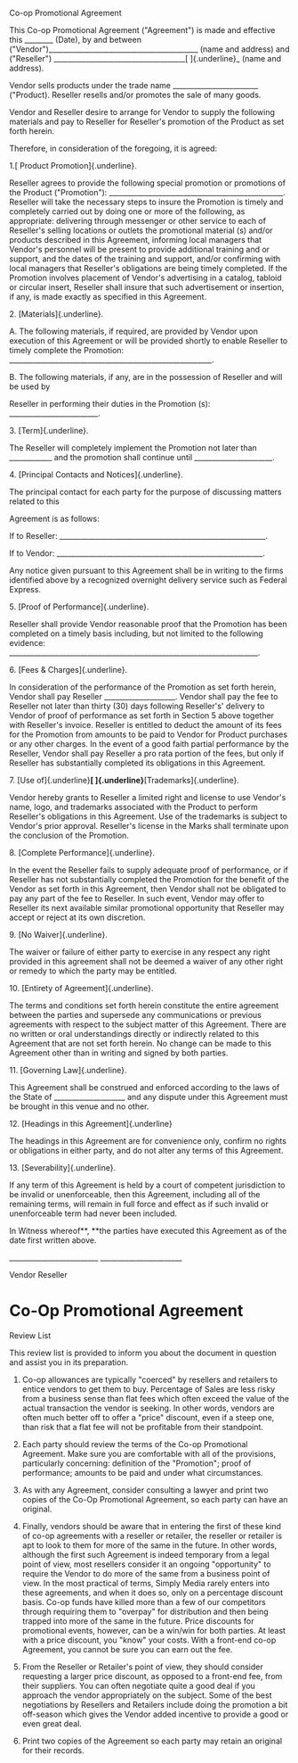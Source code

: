 Co-op Promotional Agreement

This Co-op Promotional Agreement (\"Agreement\") is made and effective
this \_\_\_\_\_\_\_\_ (Date), by and between
(\"Vendor\")\_\_\_\_\_\_\_\_\_\_\_\_\_\_\_\_\_\_\_\_\_\_\_\_\_\_\_\_\_\_\_\_\_\_\_\_\_\_\_\_\_\_
(name and address) and (\"Reseller\")
\_\_\_\_\_\_\_\_\_\_\_\_\_\_\_\_\_\_\_\_\_\_\_\_\_\_\_\_\_\_\_\_\_\_\_\_\_[
]{.underline}\_ (name and address).

Vendor sells products under the trade name
\_\_\_\_\_\_\_\_\_\_\_\_\_\_\_\_\_\_\_\_\_\_\_\_ ("Product). Reseller
resells and/or promotes the sale of many goods.

Vendor and Reseller desire to arrange for Vendor to supply the following
materials and pay to Reseller for Reseller\'s promotion of the Product
as set forth herein.

Therefore, in consideration of the foregoing, it is agreed:

1.[ Product Promotion]{.underline}.

Reseller agrees to provide the following special promotion or promotions
of the Product (\"Promotion\"):
\_\_\_\_\_\_\_\_\_\_\_\_\_\_\_\_\_\_\_\_\_\_\_\_\_\_\_\_\_\_\_\_\_\_\_\_\_\_\_\_\_\_\_\_\_\_\_\_\_.
Reseller will take the necessary steps to insure the Promotion is timely
and completely carried out by doing one or more of the following, as
appropriate: delivering through messenger or other service to each of
Reseller\'s selling locations or outlets the promotional material (s)
and/or products described in this Agreement, informing local managers
that Vendor\'s personnel will be present to provide additional training
and or support, and the dates of the training and support, and/or
confirming with local managers that Reseller\'s obligations are being
timely completed. If the Promotion involves placement of Vendor\'s
advertising in a catalog, tabloid or circular insert, Reseller shall
insure that such advertisement or insertion, if any, is made exactly as
specified in this Agreement.

2\. [Materials]{.underline}.

A. The following materials, if required, are provided by Vendor upon
execution of this Agreement or will be provided shortly to enable
Reseller to timely complete the Promotion:
\_\_\_\_\_\_\_\_\_\_\_\_\_\_\_\_\_\_\_\_\_\_\_\_\_\_\_\_\_\_\_\_\_\_\_\_\_\_\_\_\_\_\_\_\_\_\_\_\_\_\_\_\_\_\_\_\_.

B. The following materials, if any, are in the possession of Reseller
and will be used by

Reseller in performing their duties in the Promotion (s):
\_\_\_\_\_\_\_\_\_\_\_\_\_\_\_\_\_\_\_\_\_\_\_\_\_.

3\. [Term]{.underline}.

The Reseller will completely implement the Promotion not later than
\_\_\_\_\_\_\_\_\_\_\_\_ and the promotion shall continue until
\_\_\_\_\_\_\_\_\_\_\_\_\_\_\_\_\_\_\_\_\_\_.

4\. [Principal Contacts and Notices]{.underline}.

The principal contact for each party for the purpose of discussing
matters related to this

Agreement is as follows:

If to Reseller:
\_\_\_\_\_\_\_\_\_\_\_\_\_\_\_\_\_\_\_\_\_\_\_\_\_\_\_\_\_\_\_\_\_\_\_\_\_\_\_\_\_\_\_\_\_\_\_\_\_\_\_\_\_\_\_\_\_\_.

If to Vendor:
\_\_\_\_\_\_\_\_\_\_\_\_\_\_\_\_\_\_\_\_\_\_\_\_\_\_\_\_\_\_\_\_\_\_\_\_\_\_\_\_\_\_\_\_\_\_\_\_\_\_\_\_\_\_\_\_\_\_.

Any notice given pursuant to this Agreement shall be in writing to the
firms identified above by a recognized overnight delivery service such
as Federal Express.

5\. [Proof of Performance]{.underline}.

Reseller shall provide Vendor reasonable proof that the Promotion has
been completed on a timely basis including, but not limited to the
following evidence:
\_\_\_\_\_\_\_\_\_\_\_\_\_\_\_\_\_\_\_\_\_\_\_\_\_\_\_\_\_\_\_\_\_\_\_\_\_\_\_\_\_\_\_\_\_\_\_\_\_\_\_\_\_\_\_\_\_\_\_\_\_\_\_\_\_\_\_\_\_\_.

6\. [Fees & Charges]{.underline}.

In consideration of the performance of the Promotion as set forth
herein, Vendor shall pay Reseller
\_\_\_\_\_\_\_\_\_\_\_\_\_\_\_\_\_\_\_\_. Vendor shall pay the fee to
Reseller not later than thirty (30) days following Reseller\'s\'
delivery to Vendor of proof of performance as set forth in Section 5
above together with Reseller\'s invoice. Reseller is entitled to deduct
the amount of its fees for the Promotion from amounts to be paid to
Vendor for Product purchases or any other charges. In the event of a
good faith partial performance by the Reseller, Vendor shall pay
Reseller a pro rata portion of the fees, but only if Reseller has
substantially completed its obligations in this Agreement.

7\. [Use of]{.underline}**[ ]{.underline}**[Trademarks]{.underline}.

Vendor hereby grants to Reseller a limited right and license to use
Vendor\'s name, logo, and trademarks associated with the Product to
perform Reseller\'s obligations in this Agreement. Use of the trademarks
is subject to Vendor\'s prior approval. Reseller\'s license in the Marks
shall terminate upon the conclusion of the Promotion.

8\. [Complete Performance]{.underline}.

In the event the Reseller fails to supply adequate proof of performance,
or if Reseller has not substantially completed the Promotion for the
benefit of the Vendor as set forth in this Agreement, then Vendor shall
not be obligated to pay any part of the fee to Reseller. In such event,
Vendor may offer to Reseller its next available similar promotional
opportunity that Reseller may accept or reject at its own discretion.

9\. [No Waiver]{.underline}.

The waiver or failure of either party to exercise in any respect any
right provided in this agreement shall not be deemed a waiver of any
other right or remedy to which the party may be entitled.

10\. [Entirety of Agreement]{.underline}.

The terms and conditions set forth herein constitute the entire
agreement between the parties and supersede any communications or
previous agreements with respect to the subject matter of this
Agreement. There are no written or oral understandings directly or
indirectly related to this Agreement that are not set forth herein. No
change can be made to this Agreement other than in writing and signed by
both parties.

11\. [Governing Law]{.underline}.

This Agreement shall be construed and enforced according to the laws of
the State of \_\_\_\_\_\_\_\_\_\_\_\_\_\_\_\_\_\_\_\_ and any dispute
under this Agreement must be brought in this venue and no other.

12\. [Headings in this Agreement]{.underline}

The headings in this Agreement are for convenience only, confirm no
rights or obligations in either party, and do not alter any terms of
this Agreement.

13\. [Severability]{.underline}.

If any term of this Agreement is held by a court of competent
jurisdiction to be invalid or unenforceable, then this Agreement,
including all of the remaining terms, will remain in full force and
effect as if such invalid or unenforceable term had never been included.

In Witness whereof**, **the parties have executed this Agreement as of
the date first written above.

\_\_\_\_\_\_\_\_\_\_\_\_\_\_\_\_\_\_\_\_\_\_\_\_\_
\_\_\_\_\_\_\_\_\_\_\_\_\_\_\_\_\_\_\_\_\_\_\_

Vendor Reseller

# Co-Op Promotional Agreement

Review List

This review list is provided to inform you about the document in
question and assist you in its preparation.

1.  Co-op allowances are typically "coerced" by resellers and retailers
    to entice vendors to get them to buy. Percentage of Sales are less
    risky from a business sense than flat fees which often exceed the
    value of the actual transaction the vendor is seeking. In other
    words, vendors are often much better off to offer a "price"
    discount, even if a steep one, than risk that a flat fee will not be
    profitable from their standpoint.

2.  Each party should review the terms of the Co-op Promotional
    Agreement. Make sure you are comfortable with all of the provisions,
    particularly concerning: definition of the \"Promotion\"; proof of
    performance; amounts to be paid and under what circumstances.

3.  As with any Agreement, consider consulting a lawyer and print two
    copies of the Co-Op Promotional Agreement, so each party can have an
    original.

4.  Finally, vendors should be aware that in entering the first of these
    kind of co-op agreements with a reseller or retailer, the reseller
    or retailer is apt to look to them for more of the same in the
    future. In other words, although the first such Agreement is indeed
    temporary from a legal point of view, most resellers consider it an
    ongoing "opportunity" to require the Vendor to do more of the same
    from a business point of view. In the most practical of terms,
    Simply Media rarely enters into these agreements, and when it does
    so, only on a percentage discount basis. Co-op funds have killed
    more than a few of our competitors through requiring them to
    "overpay" for distribution and then being trapped into more of the
    same in the future. Price discounts for promotional events, however,
    can be a win/win for both parties. At least with a price discount,
    you "know" your costs. With a front-end co-op Agreement, you cannot
    be sure you can earn out the fee.

5.  From the Reseller or Retailer's point of view, they should consider
    requesting a larger price discount, as opposed to a front-end fee,
    from their suppliers. You can often negotiate quite a good deal if
    you approach the vendor appropriately on the subject. Some of the
    best negotiations by Resellers and Retailers include doing the
    promotion a bit off-season which gives the Vendor added incentive to
    provide a good or even great deal.

6.  Print two copies of the Agreement so each party may retain an
    original for their records.
